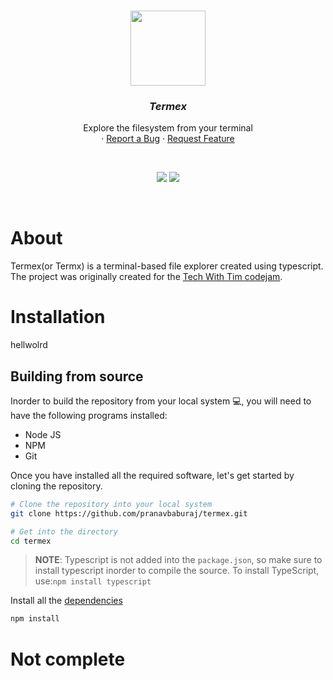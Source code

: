 <br />
<p align="center">
  <img src="https://i.imgur.com/uP8MCw0.gif" height="120">
  <h3 align="center"><i><strong>Termex</strong></i></h3>

  <p align="center">
    Explore the filesystem from your terminal
  <br />
<!--     <a href="https://github.com/pranavbaburaj/polyglot/blob/main/docs/README.md">📖 Documentation</a> -->
    ·
    <a href="https://github.com/pranavbaburaj/termex/issues">Report a Bug</a>
    ·
    <a href="https://github.com/pranavbaburaj/termex/pulls">Request Feature</a>
  </p>
  <br>
  <p align="center">
    <img src="https://img.shields.io/discord/808537055177080892.svg">
    <img src="https://badges.frapsoft.com/os/v1/open-source.svg?v=103">   
  </p>

  <br />

</p>

# About

Termex(or Termx) is a terminal-based file explorer created using typescript. The project was originally created for the [Tech With Tim codejam](https://twtcodejam.net). 

# Installation
hellwolrd
## Building from source
Inorder to build the repository from your local system 💻, you will need to have the following programs installed:

- Node JS
- NPM
- Git

Once you have installed all the required software, let's get started by cloning the repository.
```sh
# Clone the repository into your local system
git clone https://github.com/pranavbaburaj/termex.git

# Get into the directory
cd termex
```
> **NOTE**: Typescript is not added into the `package.json`, so make sure to install typescript inorder to compile the source. To install TypeScript, use:`npm install typescript`

Install all the [dependencies](https://bundlephobia.com/scan-results?packages=@types/chalk@2.2.0,@types/node@15.12.2,boxen@5.0.1,chalk@4.1.1,cli-highlight@2.1.11,console-png@1.2.1,figlet@1.5.0,isbinaryfile@4.0.8,marked@2.1.1,marked-terminal@4.1.1,mime-types@2.1.31,open@8.2.0,table@6.7.1)
```sh
npm install
```
# Not complete